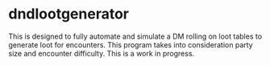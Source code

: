 # dndlootgenerator
This is designed to fully automate and simulate a DM rolling on loot tables to generate loot for encounters. This program takes into consideration party size and encounter difficulty. This is a work in progress.  
